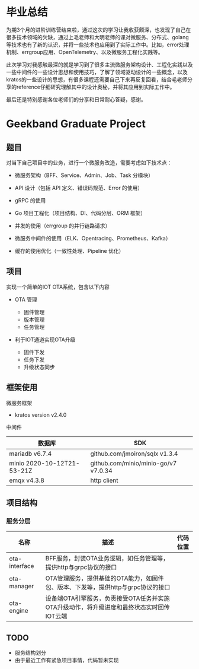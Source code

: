 # 毕业总结

为期3个月的进阶训练营结束啦，通过这次的学习让我收获颇深，也发现了自己在很多技术领域的欠缺，通过上毛老师和大明老师的课对微服务、分布式、golang等技术也有了新的认识，并将一些技术也应用到了实际工作中。比如，error处理机制、errgroup应用、OpenTelemetry、以及微服务工程化实践等。

此次学习对我感触最深的就是学习到了很多主流微服务架构设计、工程化实践以及一些中间件的一些设计思想和使用技巧，了解了领域驱动设计的一些概念，以及kratos的一些设计的思想，有很多课程还需要自己下来再反复回看，结合毛老师分享的reference仔细研究理解其中的设计奥秘，并将其应用到实际工作中。

最后还是特别感谢各位老师们的分享和日常耐心答疑，感谢。


# Geekband Graduate Project

## 题目

对当下自己项目中的业务，进行一个微服务改造，需要考虑如下技术点：

- 微服务架构（BFF、Service、Admin、Job、Task 分模块）

- API 设计（包括 API 定义、错误码规范、Error 的使用）

- gRPC 的使用

- Go 项目工程化（项目结构、DI、代码分层、ORM 框架）

- 并发的使用（errgroup 的并行链路请求）

- 微服务中间件的使用（ELK、Opentracing、Prometheus、Kafka）

- 缓存的使用优化（一致性处理、Pipeline 优化）



## 项目

实现一个简单的IOT OTA系统，包含以下内容

* OTA 管理
  * 固件管理
  * 版本管理
  * 任务管理

* 利于IOT通道实现OTA升级
  * 固件下发
  * 任务下发
  * 升级状态同步

    
## 框架使用

微服务框架

* kratos version v2.4.0

中间件

| 数据库            | SDK                            |
|----------------|--------------------------------|
| mariadb v6.7.4 | github.com/jmoiron/sqlx v1.3.4 |
| minio 2020-10-12T21-53-21Z   | github.com/minio/minio-go/v7 v7.0.34 |
| emqx v4.3.8    | http client                    |

## 项目结构

### 服务分层

| 名称            | 描述                                                 | 代码位置                                                    |
|---------------|----------------------------------------------------| ----------------------------------------------------------- |
| ota-interface | BFF服务，封装OTA业务逻辑，如任务管理等，提供http与grpc协议的接口            | |
| ota-manager   | OTA管理服务，提供基础的OTA能力，如固件包、版本、下发等，提供http与grpc协议的接口    | |
| ota-engine    | 设备端OTA引擎服务，负责接受OTA任务并实施OTA升级动作，将升级进度和最终状态实时回传IOT云端 | |



## TODO

- 服务结构划分
- 由于最近工作有紧急项目事情，代码暂未实现
